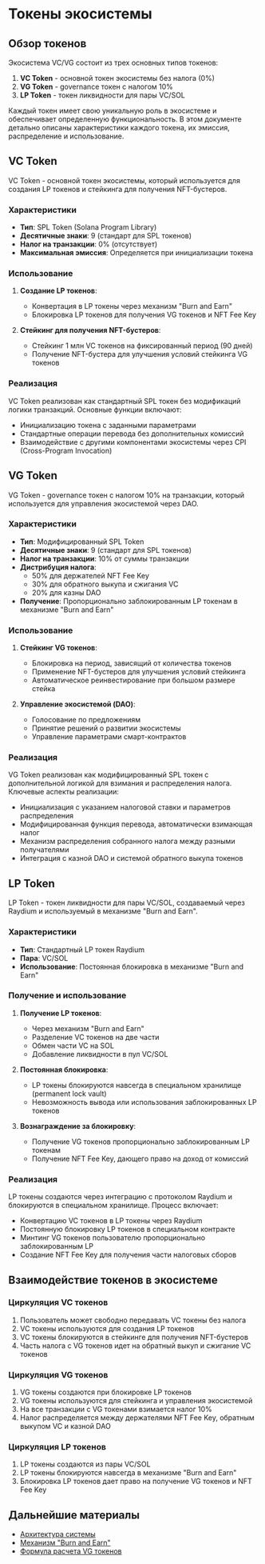 # Токены экосистемы

## Обзор токенов

Экосистема VC/VG состоит из трех основных типов токенов:

1. **VC Token** - основной токен экосистемы без налога (0%)
2. **VG Token** - governance токен с налогом 10%
3. **LP Token** - токен ликвидности для пары VC/SOL

Каждый токен имеет свою уникальную роль в экосистеме и обеспечивает определенную функциональность. В этом документе детально описаны характеристики каждого токена, их эмиссия, распределение и использование.

## VC Token

VC Token - основной токен экосистемы, который используется для создания LP токенов и стейкинга для получения NFT-бустеров.

### Характеристики

- **Тип**: SPL Token (Solana Program Library)
- **Десятичные знаки**: 9 (стандарт для SPL токенов)
- **Налог на транзакции**: 0% (отсутствует)
- **Максимальная эмиссия**: Определяется при инициализации токена

### Использование

1. **Создание LP токенов**:
   - Конвертация в LP токены через механизм "Burn and Earn"
   - Блокировка LP токенов для получения VG токенов и NFT Fee Key

2. **Стейкинг для получения NFT-бустеров**:
   - Стейкинг 1 млн VC токенов на фиксированный период (90 дней)
   - Получение NFT-бустера для улучшения условий стейкинга VG токенов

### Реализация

VC Token реализован как стандартный SPL токен без модификаций логики транзакций. Основные функции включают:

- Инициализацию токена с заданными параметрами
- Стандартные операции перевода без дополнительных комиссий
- Взаимодействие с другими компонентами экосистемы через CPI (Cross-Program Invocation)

## VG Token

VG Token - governance токен с налогом 10% на транзакции, который используется для управления экосистемой через DAO.

### Характеристики

- **Тип**: Модифицированный SPL Token
- **Десятичные знаки**: 9 (стандарт для SPL токенов)
- **Налог на транзакции**: 10% от суммы транзакции
- **Дистрибуция налога**:
  - 50% для держателей NFT Fee Key
  - 30% для обратного выкупа и сжигания VC
  - 20% для казны DAO
- **Получение**: Пропорционально заблокированным LP токенам в механизме "Burn and Earn"

### Использование

1. **Стейкинг VG токенов**:
   - Блокировка на период, зависящий от количества токенов
   - Применение NFT-бустеров для улучшения условий стейкинга
   - Автоматическое реинвестирование при большом размере стейка

2. **Управление экосистемой (DAO)**:
   - Голосование по предложениям
   - Принятие решений о развитии экосистемы
   - Управление параметрами смарт-контрактов

### Реализация

VG Token реализован как модифицированный SPL токен с дополнительной логикой для взимания и распределения налога. Ключевые аспекты реализации:

- Инициализация с указанием налоговой ставки и параметров распределения
- Модифицированная функция перевода, автоматически взимающая налог
- Механизм распределения собранного налога между разными получателями
- Интеграция с казной DAO и системой обратного выкупа токенов

## LP Token

LP Token - токен ликвидности для пары VC/SOL, создаваемый через Raydium и используемый в механизме "Burn and Earn".

### Характеристики

- **Тип**: Стандартный LP токен Raydium
- **Пара**: VC/SOL
- **Использование**: Постоянная блокировка в механизме "Burn and Earn"

### Получение и использование

1. **Получение LP токенов**:
   - Через механизм "Burn and Earn"
   - Разделение VC токенов на две части
   - Обмен части VC на SOL
   - Добавление ликвидности в пул VC/SOL

2. **Постоянная блокировка**:
   - LP токены блокируются навсегда в специальном хранилище (permanent lock vault)
   - Невозможность вывода или использования заблокированных LP токенов

3. **Вознаграждение за блокировку**:
   - Получение VG токенов пропорционально заблокированным LP токенам
   - Получение NFT Fee Key, дающего право на доход от комиссий

### Реализация

LP токены создаются через интеграцию с протоколом Raydium и блокируются в специальном хранилище. Процесс включает:

- Конвертацию VC токенов в LP токены через Raydium
- Постоянную блокировку LP токенов в специальном контракте
- Минтинг VG токенов пользователю пропорционально заблокированным LP
- Создание NFT Fee Key для получения части налоговых сборов

## Взаимодействие токенов в экосистеме

### Циркуляция VC токенов

1. Пользователь может свободно передавать VC токены без налога
2. VC токены используются для создания LP токенов
3. VC токены блокируются в стейкинге для получения NFT-бустеров
4. Часть налога с VG токенов идет на обратный выкуп и сжигание VC токенов

### Циркуляция VG токенов

1. VG токены создаются при блокировке LP токенов
2. VG токены используются для стейкинга и управления экосистемой
3. На все транзакции с VG токенами взимается налог 10%
4. Налог распределяется между держателями NFT Fee Key, обратным выкупом VC и казной DAO

### Циркуляция LP токенов

1. LP токены создаются из пары VC/SOL
2. LP токены блокируются навсегда в механизме "Burn and Earn"
3. Блокировка LP токенов дает право на получение VG токенов и NFT Fee Key

## Дальнейшие материалы

- [Архитектура системы](./01-system-architecture.md)
- [Механизм "Burn and Earn"](./03-burn-and-earn.md)
- [Формула расчета VG токенов](./specs/vg-calculation-formula.md) 